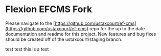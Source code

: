 # Flexion EFCMS Fork

Please navigate to the [https://github.com/ustaxcourt/ef-cms](https://github.com/ustaxcourt/ef-cms) repo for the up to the date documentation and readme for this project.  New features and bug fixes should be created off of the ustaxcourt/staging branch.

test test this is a test
